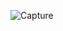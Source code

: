 ![Capture](https://user-images.githubusercontent.com/33928040/74560259-34519900-4f8c-11ea-8239-5ea2a4a328e3.PNG)
